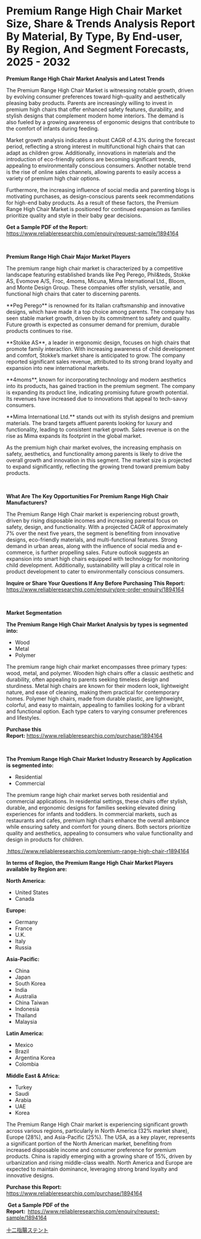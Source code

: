 <p><h1>Premium Range High Chair Market Size, Share & Trends Analysis Report By Material, By Type, By End-user, By Region, And Segment Forecasts, 2025 - 2032</h1></p><p><strong>Premium Range High Chair Market Analysis and Latest Trends</strong></p>
<p><p>The Premium Range High Chair Market is witnessing notable growth, driven by evolving consumer preferences toward high-quality and aesthetically pleasing baby products. Parents are increasingly willing to invest in premium high chairs that offer enhanced safety features, durability, and stylish designs that complement modern home interiors. The demand is also fueled by a growing awareness of ergonomic designs that contribute to the comfort of infants during feeding.</p><p>Market growth analysis indicates a robust CAGR of 4.3% during the forecast period, reflecting a strong interest in multifunctional high chairs that can adapt as children grow. Additionally, innovations in materials and the introduction of eco-friendly options are becoming significant trends, appealing to environmentally conscious consumers. Another notable trend is the rise of online sales channels, allowing parents to easily access a variety of premium high chair options.</p><p>Furthermore, the increasing influence of social media and parenting blogs is motivating purchases, as design-conscious parents seek recommendations for high-end baby products. As a result of these factors, the Premium Range High Chair Market is positioned for continued expansion as families prioritize quality and style in their baby gear decisions.</p></p>
<p><strong>Get a Sample PDF of the Report:&nbsp;</strong> <a href="https://www.reliableresearchiq.com/enquiry/request-sample/1894164?utm_campaign=1082&utm_medium=2&utm_source=Github&utm_content=ia&utm_term=08022025&utm_id=premium-range-high-chair">https://www.reliableresearchiq.com/enquiry/request-sample/1894164</a></p>
<p>&nbsp;</p>
<p><strong>Premium Range High Chair Major Market Players</strong></p>
<p><p>The premium range high chair market is characterized by a competitive landscape featuring established brands like Peg Perego, Phil&teds, Stokke AS, Evomove A/S, Froc, 4moms, Micuna, Mima International Ltd., Bloom, and Monte Design Group. These companies offer stylish, versatile, and functional high chairs that cater to discerning parents.</p><p>**Peg Perego** is renowned for its Italian craftsmanship and innovative designs, which have made it a top choice among parents. The company has seen stable market growth, driven by its commitment to safety and quality. Future growth is expected as consumer demand for premium, durable products continues to rise.</p><p>**Stokke AS**, a leader in ergonomic design, focuses on high chairs that promote family interaction. With increasing awareness of child development and comfort, Stokke’s market share is anticipated to grow. The company reported significant sales revenue, attributed to its strong brand loyalty and expansion into new international markets.</p><p>**4moms**, known for incorporating technology and modern aesthetics into its products, has gained traction in the premium segment. The company is expanding its product line, indicating promising future growth potential. Its revenues have increased due to innovations that appeal to tech-savvy consumers.</p><p>**Mima International Ltd.** stands out with its stylish designs and premium materials. The brand targets affluent parents looking for luxury and functionality, leading to consistent market growth. Sales revenue is on the rise as Mima expands its footprint in the global market.</p><p>As the premium high chair market evolves, the increasing emphasis on safety, aesthetics, and functionality among parents is likely to drive the overall growth and innovation in this segment. The market size is projected to expand significantly, reflecting the growing trend toward premium baby products.</p></p>
<p>&nbsp;</p>
<p><strong>What Are The Key Opportunities For Premium Range High Chair Manufacturers?</strong></p>
<p><p>The Premium Range High Chair market is experiencing robust growth, driven by rising disposable incomes and increasing parental focus on safety, design, and functionality. With a projected CAGR of approximately 7% over the next five years, the segment is benefiting from innovative designs, eco-friendly materials, and multi-functional features. Strong demand in urban areas, along with the influence of social media and e-commerce, is further propelling sales. Future outlook suggests an expansion into smart high chairs equipped with technology for monitoring child development. Additionally, sustainability will play a critical role in product development to cater to environmentally conscious consumers.</p></p>
<p><strong>Inquire or Share Your Questions If Any Before Purchasing This Report:</strong> <a href="https://www.reliableresearchiq.com/enquiry/pre-order-enquiry/1894164?utm_campaign=1082&utm_medium=2&utm_source=Github&utm_content=ia&utm_term=08022025&utm_id=premium-range-high-chair">https://www.reliableresearchiq.com/enquiry/pre-order-enquiry/1894164</a></p>
<p>&nbsp;</p>
<p><strong>Market Segmentation</strong></p>
<p><strong>The Premium Range High Chair Market Analysis by types is segmented into:</strong></p>
<p><ul><li>Wood</li><li>Metal</li><li>Polymer</li></ul></p>
<p><p>The premium range high chair market encompasses three primary types: wood, metal, and polymer. Wooden high chairs offer a classic aesthetic and durability, often appealing to parents seeking timeless design and sturdiness. Metal high chairs are known for their modern look, lightweight nature, and ease of cleaning, making them practical for contemporary homes. Polymer high chairs, made from durable plastic, are lightweight, colorful, and easy to maintain, appealing to families looking for a vibrant and functional option. Each type caters to varying consumer preferences and lifestyles.</p></p>
<p><strong>Purchase this Report:&nbsp;</strong><a href="https://www.reliableresearchiq.com/purchase/1894164?utm_campaign=1082&utm_medium=2&utm_source=Github&utm_content=ia&utm_term=08022025&utm_id=premium-range-high-chair">https://www.reliableresearchiq.com/purchase/1894164</a></p>
<p>&nbsp;</p>
<p><strong>The Premium Range High Chair Market Industry Research by Application is segmented into:</strong></p>
<p><ul><li>Residential</li><li>Commercial</li></ul></p>
<p><p>The premium range high chair market serves both residential and commercial applications. In residential settings, these chairs offer stylish, durable, and ergonomic designs for families seeking elevated dining experiences for infants and toddlers. In commercial markets, such as restaurants and cafes, premium high chairs enhance the overall ambiance while ensuring safety and comfort for young diners. Both sectors prioritize quality and aesthetics, appealing to consumers who value functionality and design in products for children.</p></p>
<p><a href="https://www.reliableresearchiq.com/premium-range-high-chair-r1894164?utm_campaign=1082&utm_medium=2&utm_source=Github&utm_content=ia&utm_term=08022025&utm_id=premium-range-high-chair">&nbsp;https://www.reliableresearchiq.com/premium-range-high-chair-r1894164</a></p>
<p><strong>In terms of Region, the Premium Range High Chair Market Players available by Region are:</strong></p>
<p>
    <p> <strong> North America: </strong>
        <ul>
            <li>United States</li>
            <li>Canada</li>
        </ul>
        </p> 
    <p> <strong> Europe: </strong>
        <ul>
            <li>Germany</li>
            <li>France</li>
            <li>U.K.</li>
            <li>Italy</li>
            <li>Russia</li>
        </ul>
        </p> 
    <p> <strong> Asia-Pacific: </strong>
        <ul>
            <li>China</li>
            <li>Japan</li>
            <li>South Korea</li>
            <li>India</li>
            <li>Australia</li>
            <li>China Taiwan</li>
            <li>Indonesia</li>
            <li>Thailand</li>
            <li>Malaysia</li>
        </ul>
        </p> 
    <p> <strong> Latin America: </strong>
        <ul>
            <li>Mexico</li>
            <li>Brazil</li>
            <li>Argentina Korea</li>
            <li>Colombia</li>
        </ul>
        </p> 
    <p> <strong> Middle East & Africa: </strong>
        <ul>
            <li>Turkey</li>
            <li>Saudi</li>
            <li>Arabia</li>
            <li>UAE</li>
            <li>Korea</li>
        </ul>
    </p>
    </p>
<p><p>The Premium Range High Chair market is experiencing significant growth across various regions, particularly in North America (32% market share), Europe (28%), and Asia-Pacific (25%). The USA, as a key player, represents a significant portion of the North American market, benefiting from increased disposable income and consumer preference for premium products. China is rapidly emerging with a growing share of 15%, driven by urbanization and rising middle-class wealth. North America and Europe are expected to maintain dominance, leveraging strong brand loyalty and innovative designs.</p></p>
<p><strong>Purchase this Report: </strong><a href="https://www.reliableresearchiq.com/purchase/1894164?utm_campaign=1082&utm_medium=2&utm_source=Github&utm_content=ia&utm_term=08022025&utm_id=premium-range-high-chair">https://www.reliableresearchiq.com/purchase/1894164</a></p>
<p>&nbsp;<strong>Get a Sample PDF of the Report:&nbsp;&nbsp;</strong><a href="https://www.reliableresearchiq.com/enquiry/request-sample/1894164?utm_campaign=1082&utm_medium=2&utm_source=Github&utm_content=ia&utm_term=08022025&utm_id=premium-range-high-chair">https://www.reliableresearchiq.com/enquiry/request-sample/1894164</a></p>
<p><strong></strong></p>
<p><p><a href="https://github.com/lababdou/Market-Research-Report-List-6/blob/main/466768735558.md?utm_campaign=1082&utm_medium=2&utm_source=Github&utm_content=ia&utm_term=08022025&utm_id=premium-range-high-chair">十二指腸ステント</a></p></p>
